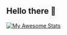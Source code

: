 ## Hello there 👋

<!--
**Jdavid0610/Jdavid0610** is a ✨ _special_ ✨ repository because its `README.md` (this file) appears on your GitHub profile.

Here are some ideas to get you started:

- 🔭 I’m currently working on ...
- 🌱 I’m currently learning ...
- 👯 I’m looking to collaborate on ...
- 🤔 I’m looking for help with ...
- 💬 Ask me about ...
- 📫 How to reach me: ...
- 😄 Pronouns: ...
- ⚡ Fun fact: ...
-->

[![My Awesome Stats](https://awesome-github-stats.azurewebsites.net/user-stats/Jdavid0610?cardType=octocat&theme=react&preferLogin=false&Border=6D1299&Text=DDDDDD)](https://git.io/awesome-stats-card)